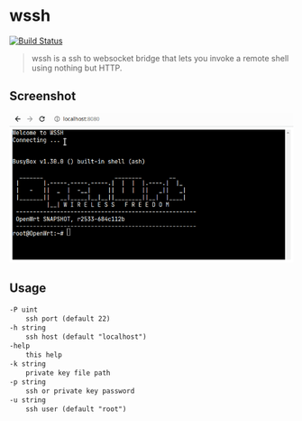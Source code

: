 # wssh

[![Build Status](https://travis-ci.org/lanseyujie/wssh.svg?branch=master)](https://travis-ci.org/lanseyujie/wssh)

> wssh is a ssh to websocket bridge that lets you invoke a remote shell using nothing but HTTP.

## Screenshot

![screenshot](screenshot.png)

## Usage

```shell
-P uint
    ssh port (default 22)
-h string
    ssh host (default "localhost")
-help
    this help
-k string
    private key file path
-p string
    ssh or private key password
-u string
    ssh user (default "root")
```
